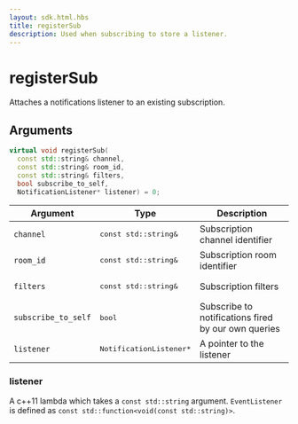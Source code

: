 ```yaml
---
layout: sdk.html.hbs
title: registerSub
description: Used when subscribing to store a listener.
---
```


# registerSub

Attaches a notifications listener to an existing subscription.

## Arguments

```cpp
virtual void registerSub(
  const std::string& channel, 
  const std::string& room_id, 
  const std::string& filters, 
  bool subscribe_to_self, 
  NotificationListener* listener) = 0;
```

| Argument   | Type                      | Description
| ---------- |---------------------------|--------------------------------------------------------------------- |
| `channel`    | <pre>const std::string&</pre>           | Subscription channel identifier
| `room_id` | <pre>const std::string&</pre>  | Subscription room identifier
| `filters` | <pre>const std::string&</pre> | Subscription filters
| `subscribe_to_self` | <pre>bool</pre> | Subscribe to notifications fired by our own queries
| `listener` | <pre>NotificationListener\*</pre> | A pointer to the listener

### listener

A c++11 lambda which takes a `const std::string` argument.
`EventListener` is defined as `const std::function<void(const std::string)>`.
